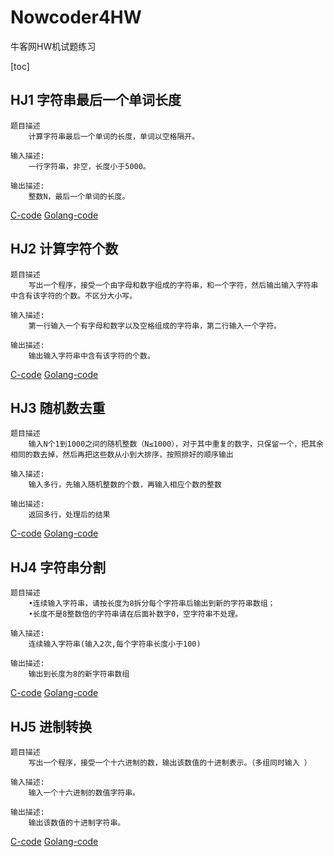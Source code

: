 # Nowcoder4HW
牛客网HW机试题练习


[toc]
## HJ1 字符串最后一个单词长度
	题目描述
		计算字符串最后一个单词的长度，单词以空格隔开。
		
	输入描述:
		一行字符串，非空，长度小于5000。

	输出描述:
		整数N，最后一个单词的长度。

[C-code](https://github.com/lbbxsxlz/Nowcoder4HW/blob/master/HJ1.c)    [Golang-code](https://github.com/lbbxsxlz/Nowcoder4HW/blob/master/HJ1.go)

## HJ2 计算字符个数
	题目描述
		写出一个程序，接受一个由字母和数字组成的字符串，和一个字符，然后输出输入字符串中含有该字符的个数。不区分大小写。

	输入描述:
		第一行输入一个有字母和数字以及空格组成的字符串，第二行输入一个字符。

	输出描述:
		输出输入字符串中含有该字符的个数。
		
[C-code](https://github.com/lbbxsxlz/Nowcoder4HW/blob/master/HJ2.c)    [Golang-code](https://github.com/lbbxsxlz/Nowcoder4HW/blob/master/HJ2.go)

## HJ3 随机数去重
	题目描述
		输入N个1到1000之间的随机整数（N≤1000），对于其中重复的数字，只保留一个，把其余相同的数去掉，然后再把这些数从小到大排序，按照排好的顺序输出

	输入描述:
		输入多行，先输入随机整数的个数，再输入相应个数的整数
		
	输出描述:
		返回多行，处理后的结果
		
[C-code](https://github.com/lbbxsxlz/Nowcoder4HW/blob/master/HJ3.c)    [Golang-code](https://github.com/lbbxsxlz/Nowcoder4HW/blob/master/HJ3.go)

## HJ4 字符串分割
	题目描述
		•连续输入字符串，请按长度为8拆分每个字符串后输出到新的字符串数组；
		•长度不是8整数倍的字符串请在后面补数字0，空字符串不处理。
		
	输入描述:
		连续输入字符串(输入2次,每个字符串长度小于100)

	输出描述:
		输出到长度为8的新字符串数组
		
[C-code](https://github.com/lbbxsxlz/Nowcoder4HW/blob/master/HJ4.c)    [Golang-code](https://github.com/lbbxsxlz/Nowcoder4HW/blob/master/HJ4.go)

## HJ5 进制转换

	题目描述
		写出一个程序，接受一个十六进制的数，输出该数值的十进制表示。（多组同时输入 ）

	输入描述:
		输入一个十六进制的数值字符串。

	输出描述:
		输出该数值的十进制字符串。
[C-code](https://github.com/lbbxsxlz/Nowcoder4HW/blob/master/HJ5.c)    [Golang-code](https://github.com/lbbxsxlz/Nowcoder4HW/blob/master/HJ5.go)

